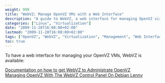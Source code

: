 ```yaml
---
weight: 999
title: "WebVZ: Manage OpenVZ VMs with a Web Interface"
description: "A guide to WebVZ, a web interface for managing OpenVZ virtual machines."
categories: ["Linux", "Virtualization"]
date: "2009-11-28T16:08:00+02:00"
lastmod: "2009-11-28T16:08:00+02:00"
tags: ["OpenVZ", "WebVZ", "Virtualization", "Management", "Web Interface"]
toc: true
---
```


To have a web interface for managing your OpenVZ VMs, WebVZ is available:

[Documentation on how to get WebVZ to Administrate OpenVZ](/pdf/get_webvz_to_administrate_openvz.pdf)  
[Managing OpenVZ With The WebVZ Control Panel On Debian Lenny](/pdf/managing_openvz_with_the_webvz_control_panel_on_debian_lenny.pdf)
